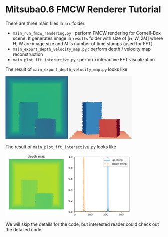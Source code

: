 # Mitsuba0.6 FMCW Renderer Tutorial

There are three main files in `src` folder.

* `main_run_fmcw_rendering.py` : perform FMCW rendering for Cornell-Box scene. It generates image in `results` folder with size of $[H, W, 2M]$ where H, W are image size and $M$ is number of time stamps (used for FFT).
* `main_export_depth_velocity_map.py` : perform depth / velocity map reconstruction
* `main_plot_fft_interactive.py` : perform interactive FFT visualization

The result of `main_export_depth_velocity_map.py` looks like

<img src="../assets/depthmap.png" width="200" height="200">
<img src="../assets/velocitymap.png" width="200" height="200">

The result of `main_plot_fft_interactive.py` looks like

<img src="../assets/interactive_fft.png" width="400" height="200">

We will skip the details for the code, but interested reader could check out the detailed code.